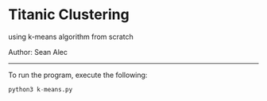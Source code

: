 # Titanic Clustering
using k-means algorithm from scratch

Author: Sean Alec


---


To run the program, execute the following:

```python
python3 k-means.py
```
